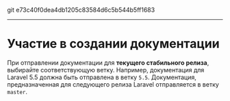 git e73c40f0dea4db1205c83584d6c5b544b5ff1683

---

# Участие в создании документации

При отправлении документации для **текущего стабильного релиза**, выбирайте соответствующую ветку. Например, документация для Laravel 5.5 должна быть отправлена в ветку `5.5`. Документация, предназначенная для следующего релиза Laravel отправляется в ветку `master`. 
